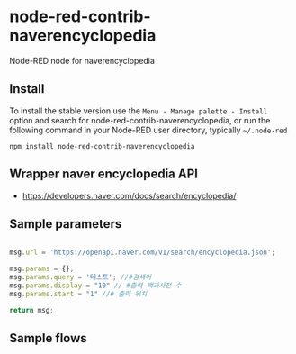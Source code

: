 node-red-contrib-naverencyclopedia
================

Node-RED node for naverencyclopedia



## Install

To install the stable version use the `Menu - Manage palette - Install`
option and search for node-red-contrib-naverencyclopedia, or run the following
command in your Node-RED user directory, typically `~/.node-red`

    npm install node-red-contrib-naverencyclopedia

## Wrapper naver encyclopedia  API  
- https://developers.naver.com/docs/search/encyclopedia/

## Sample parameters
```js

msg.url = 'https://openapi.naver.com/v1/search/encyclopedia.json';

msg.params = {};
msg.params.query = '테스트'; //#검색어
msg.params.display = "10" // #출력 백과사전 수
msg.params.start = "1" //# 출력 위치

return msg;

```
## Sample flows
```json

```
